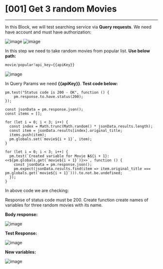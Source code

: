 # [001] Get 3 random Movies
___

In this Block, we will test searching service via __Query requests__.
We need have account and must have authorization:

![image](https://user-images.githubusercontent.com/122685448/231309874-22cfc6c9-3bc0-439d-b718-ec471517745a.png)
![image](https://user-images.githubusercontent.com/122685448/231309878-3642aab1-0544-43c9-bbcb-a6b95fe10514.png)
 
In this step we need to take random movies from popular list.
__Use below path:__
``` js {.line-numbers}
movie/popular?api_key={{apiKey}}
```
![image](https://user-images.githubusercontent.com/122685448/231309921-7909088a-4400-45da-958d-42c09cebd25d.png)
 
In Query Params we need __{{apiKey}}__.
__Test code below:__
```
pm.test("Status code is 200 - OK", function () {
    pm.response.to.have.status(200);
});

const jsonData = pm.response.json();
const items = [];

for (let i = 0; i < 3; i++) {
  const index = Math.trunc(Math.random() * jsonData.results.length);
  const item = jsonData.results[index].original_title;
  items.push(item);
  pm.globals.set(`movie${i + 1}`, item);
}

for (let i = 0; i < 3; i++) {
  pm.test(`Created variable for Movie №${i + 1}: <<${pm.globals.get(`movie${i + 1}`)}>>`, function () {
    const jsonData = pm.response.json();
    pm.expect(jsonData.results.find(item => item.original_title === pm.globals.get(`movie${i + 1}`))).to.not.be.undefined;
  });
}
```
In above code we are checking:

Response of status code must be 200. Create function create names of variables for three random movies with its name.

__Body response:__

![image](https://user-images.githubusercontent.com/122685448/231309929-f7fc26c5-4a49-46b5-9ae8-4bd5a6e54594.png)
 
__Test Response:__

![image](https://user-images.githubusercontent.com/122685448/231309935-cd604781-a5f8-4f49-8489-2ccd33524cae.png)
 
__New variables:__

![image](https://user-images.githubusercontent.com/122685448/231309943-e0cbfa02-332f-41bd-87d2-d12abda1f2b2.png)
 
